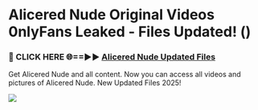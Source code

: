 # Alicered Nude Original Videos 0nlyFans Leaked - Files Updated! ()

<h3>🔴 CLICK HERE 🌐==►► <a href="https://tinyurl.com/leaks-videos" rel="nofollow">Alicered Nude Updated Files</a></h3>

Get Alicered Nude and all content. Now you can access all videos and pictures of Alicered Nude. New Updated Files 2025!

[![](https://i.imgur.com/KQgVmj3.gif)](https://tinyurl.com/leaks-videos)